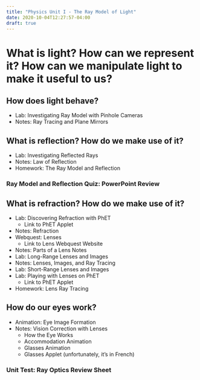 ```yaml
---
title: "Physics Unit I - The Ray Model of Light"
date: 2020-10-04T12:27:57-04:00
draft: true
---
```


# What is light?  How can we represent it?  How can we manipulate light to make it useful to us?

## How does light behave?

 * Lab: Investigating Ray Model with Pinhole Cameras
 * Notes: Ray Tracing and Plane Mirrors

## What is reflection?  How do we make use of it?

 * Lab: Investigating Reflected Rays
 * Notes: Law of Reflection
 * Homework: The Ray Model and Reflection

### Ray Model and Reflection Quiz: PowerPoint Review

## What is refraction?  How do we make use of it?

 * Lab: Discovering Refraction with PhET
     * Link to PhET Applet
 * Notes: Refraction
 * Webquest: Lenses
     * Link to Lens Webquest Website
 * Notes: Parts of a Lens Notes
 *  Lab: Long-Range Lenses and Images
 *  Notes: Lenses, Images, and Ray Tracing
 *  Lab: Short-Range Lenses and Images
 *  Lab: Playing with Lenses on PhET
     * Link to PhET Applet
 * Homework: Lens Ray Tracing

## How do our eyes work?

 * Animation: Eye Image Formation
 * Notes: Vision Correction with Lenses
     * How the Eye Works
     * Accommodation Animation
     * Glasses Animation
     * Glasses Applet (unfortunately, it’s in French)

### Unit Test: Ray Optics Review Sheet

